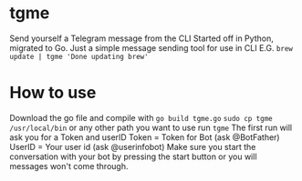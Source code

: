 # tgme
Send yourself a Telegram message from the CLI
Started off in Python, migrated to Go.
Just a simple message sending tool for use in CLI
E.G. `brew update | tgme 'Done updating brew'`

# How to use
Download the go file and compile with
`go build tgme.go`
`sudo cp tgme /usr/local/bin` or any other path you want to use
run `tgme`
The first run will ask you for a Token and userID
Token = Token for Bot (ask @BotFather)
UserID = Your user id (ask @userinfobot)
Make sure you start the conversation with your bot by pressing the start button or you will messages won't come through.
